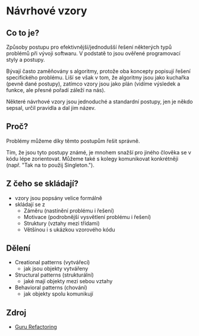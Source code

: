 # Návrhové vzory

## Co to je?

Způsoby postupu pro efektivnější/jednodušší řešení některých typů problémů při vývoji softwaru. V podstatě to jsou ověřené programovací styly a postupy.

Bývají často zaměňovány s algoritmy, protože oba koncepty popisují řešení specifického problému. Liší se však v tom, že algoritmy jsou jako kuchařka (pevně dané postupy), zatímco vzory jsou jako plán (vidíme výsledek a funkce, ale přesné pořadí záleží na nás).

Některé návrhové vzory jsou jednoduché a standardní postupy, jen je někdo sepsal, určil pravidla a dal jim název.

## Proč?

Problémy můžeme díky těmto postupům řešit správně.

Tím, že jsou tyto postupy známé, je mnohem snažší pro jiného člověka se v kódu lépe zorientovat. Můžeme také s kolegy komunikovat konkrétněji (např. "Tak na to použij Singleton.").

## Z čeho se skládají?

- vzory jsou popsány velice formálně
- skládají se z
  - Záměru (nastínění problému i řešení)
  - Motivace (podrobnější vysvětlení problému i řešení)
  - Struktury (vztahy mezi třídami)
  - Většínou i s ukázkou vzorového kódu

## Dělení

- Creational patterns (vytvářecí)
  - jak jsou objekty vytvářeny
- Structural patterns (strukturální)
  - jaké mají objekty mezi sebou vztahy
- Behavioral patterns (chování)
  - jak objekty spolu komunikují

## Zdroj

- [Guru Refactoring](https://refactoring.guru/design-patterns)

